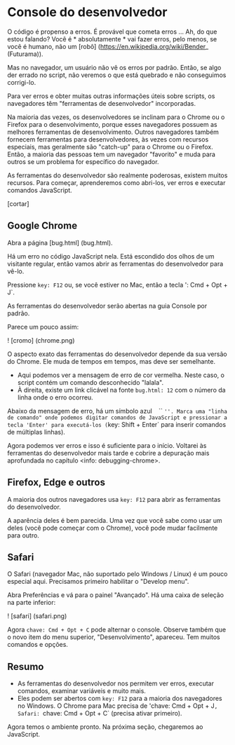 # Console do desenvolvedor

O código é propenso a erros. É provável que cometa erros ... Ah, do que estou falando? Você é * absolutamente * vai fazer erros, pelo menos, se você é humano, não um [robô] (https://en.wikipedia.org/wiki/Bender_ (Futurama)).

Mas no navegador, um usuário não vê os erros por padrão. Então, se algo der errado no script, não veremos o que está quebrado e não conseguimos corrigi-lo.

Para ver erros e obter muitas outras informações úteis sobre scripts, os navegadores têm "ferramentas de desenvolvedor" incorporadas.

Na maioria das vezes, os desenvolvedores se inclinam para o Chrome ou o Firefox para o desenvolvimento, porque esses navegadores possuem as melhores ferramentas de desenvolvimento. Outros navegadores também fornecem ferramentas para desenvolvedores, às vezes com recursos especiais, mas geralmente são "catch-up" para o Chrome ou o Firefox. Então, a maioria das pessoas tem um navegador "favorito" e muda para outros se um problema for específico do navegador.

As ferramentas do desenvolvedor são realmente poderosas, existem muitos recursos. Para começar, aprenderemos como abri-los, ver erros e executar comandos JavaScript.

[cortar]

## Google Chrome

Abra a página [bug.html] (bug.html).

Há um erro no código JavaScript nela. Está escondido dos olhos de um visitante regular, então vamos abrir as ferramentas do desenvolvedor para vê-lo.

Pressione `key: F12` ou, se você estiver no Mac, então a tecla ': Cmd + Opt + J`.

As ferramentas do desenvolvedor serão abertas na guia Console por padrão.

Parece um pouco assim:

! [cromo] (chrome.png)

O aspecto exato das ferramentas do desenvolvedor depende da sua versão do Chrome. Ele muda de tempos em tempos, mas deve ser semelhante.

- Aqui podemos ver a mensagem de erro de cor vermelha. Neste caso, o script contém um comando desconhecido "lalala".
- À direita, existe um link clicável na fonte `bug.html: 12` com o número da linha onde o erro ocorreu.

Abaixo da mensagem de erro, há um símbolo azul `` `` `` `''. Marca uma "linha de comando" onde podemos digitar comandos de JavaScript e pressionar a tecla 'Enter' para executá-los (`key: Shift + Enter` para inserir comandos de múltiplas linhas).

Agora podemos ver erros e isso é suficiente para o início. Voltarei às ferramentas do desenvolvedor mais tarde e cobrire a depuração mais aprofundada no capítulo <info: debugging-chrome>.


## Firefox, Edge e outros

A maioria dos outros navegadores usa `key: F12` para abrir as ferramentas do desenvolvedor.

A aparência deles é bem parecida. Uma vez que você sabe como usar um deles (você pode começar com o Chrome), você pode mudar facilmente para outro.

## Safari

O Safari (navegador Mac, não suportado pelo Windows / Linux) é um pouco especial aqui. Precisamos primeiro habilitar o "Develop menu".

Abra Preferências e vá para o painel "Avançado". Há uma caixa de seleção na parte inferior:

! [safari] (safari.png)

Agora `chave: Cmd + Opt + C` pode alternar o console. Observe também que o novo item do menu superior, "Desenvolvimento", apareceu. Tem muitos comandos e opções.

## Resumo

- As ferramentas do desenvolvedor nos permitem ver erros, executar comandos, examinar variáveis ​​e muito mais.
- Eles podem ser abertos com `key: F12` para a maioria dos navegadores no Windows. O Chrome para Mac precisa de 'chave: Cmd + Opt + J`, Safari: `chave: Cmd + Opt + C` (precisa ativar primeiro).

Agora temos o ambiente pronto. Na próxima seção, chegaremos ao JavaScript.
